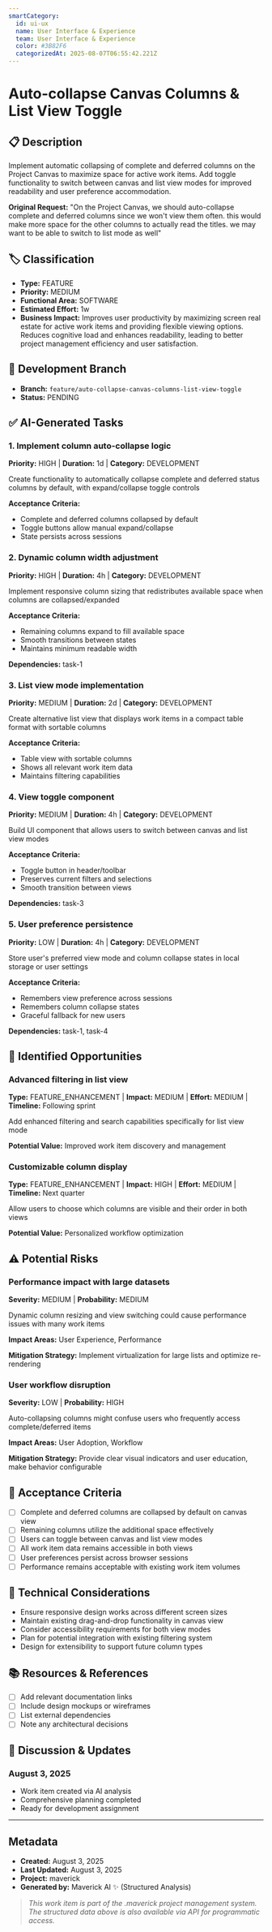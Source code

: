 ```yaml
---
smartCategory:
  id: ui-ux
  name: User Interface & Experience
  team: User Interface & Experience
  color: #3B82F6
  categorizedAt: 2025-08-07T06:55:42.221Z
---
```




# Auto-collapse Canvas Columns & List View Toggle

## 📋 Description
Implement automatic collapsing of complete and deferred columns on the Project Canvas to maximize space for active work items. Add toggle functionality to switch between canvas and list view modes for improved readability and user preference accommodation.

**Original Request:** "On the Project Canvas, we should auto-collapse complete and deferred columns since we won't view them often. this would make more space for the other columns to actually read the titles. we may want to be able to switch to list mode as well"

## 🏷️ Classification
- **Type:** FEATURE
- **Priority:** MEDIUM
- **Functional Area:** SOFTWARE
- **Estimated Effort:** 1w
- **Business Impact:** Improves user productivity by maximizing screen real estate for active work items and providing flexible viewing options. Reduces cognitive load and enhances readability, leading to better project management efficiency and user satisfaction.

## 🌿 Development Branch
- **Branch:** `feature/auto-collapse-canvas-columns-list-view-toggle`
- **Status:** PENDING

## ✅ AI-Generated Tasks

### 1. Implement column auto-collapse logic
**Priority:** HIGH | **Duration:** 1d | **Category:** DEVELOPMENT

Create functionality to automatically collapse complete and deferred status columns by default, with expand/collapse toggle controls

**Acceptance Criteria:**
- Complete and deferred columns collapsed by default
- Toggle buttons allow manual expand/collapse
- State persists across sessions



### 2. Dynamic column width adjustment
**Priority:** HIGH | **Duration:** 4h | **Category:** DEVELOPMENT

Implement responsive column sizing that redistributes available space when columns are collapsed/expanded

**Acceptance Criteria:**
- Remaining columns expand to fill available space
- Smooth transitions between states
- Maintains minimum readable width

**Dependencies:** task-1

### 3. List view mode implementation
**Priority:** MEDIUM | **Duration:** 2d | **Category:** DEVELOPMENT

Create alternative list view that displays work items in a compact table format with sortable columns

**Acceptance Criteria:**
- Table view with sortable columns
- Shows all relevant work item data
- Maintains filtering capabilities



### 4. View toggle component
**Priority:** MEDIUM | **Duration:** 4h | **Category:** DEVELOPMENT

Build UI component that allows users to switch between canvas and list view modes

**Acceptance Criteria:**
- Toggle button in header/toolbar
- Preserves current filters and selections
- Smooth transition between views

**Dependencies:** task-3

### 5. User preference persistence
**Priority:** LOW | **Duration:** 4h | **Category:** DEVELOPMENT

Store user's preferred view mode and column collapse states in local storage or user settings

**Acceptance Criteria:**
- Remembers view preference across sessions
- Remembers column collapse states
- Graceful fallback for new users

**Dependencies:** task-1, task-4


## 🚀 Identified Opportunities

### Advanced filtering in list view
**Type:** FEATURE_ENHANCEMENT | **Impact:** MEDIUM | **Effort:** MEDIUM | **Timeline:** Following sprint

Add enhanced filtering and search capabilities specifically for list view mode

**Potential Value:** Improved work item discovery and management

### Customizable column display
**Type:** FEATURE_ENHANCEMENT | **Impact:** HIGH | **Effort:** MEDIUM | **Timeline:** Next quarter

Allow users to choose which columns are visible and their order in both views

**Potential Value:** Personalized workflow optimization


## ⚠️ Potential Risks

### Performance impact with large datasets
**Severity:** MEDIUM | **Probability:** MEDIUM

Dynamic column resizing and view switching could cause performance issues with many work items

**Impact Areas:** User Experience, Performance

**Mitigation Strategy:** Implement virtualization for large lists and optimize re-rendering

### User workflow disruption
**Severity:** LOW | **Probability:** HIGH

Auto-collapsing columns might confuse users who frequently access complete/deferred items

**Impact Areas:** User Adoption, Workflow

**Mitigation Strategy:** Provide clear visual indicators and user education, make behavior configurable


## 🎯 Acceptance Criteria

- [ ] Complete and deferred columns are collapsed by default on canvas view
- [ ] Remaining columns utilize the additional space effectively
- [ ] Users can toggle between canvas and list view modes
- [ ] All work item data remains accessible in both views
- [ ] User preferences persist across browser sessions
- [ ] Performance remains acceptable with existing work item volumes

## 🔧 Technical Considerations

- Ensure responsive design works across different screen sizes
- Maintain existing drag-and-drop functionality in canvas view
- Consider accessibility requirements for both view modes
- Plan for potential integration with existing filtering system
- Design for extensibility to support future column types

## 📚 Resources & References
- [ ] Add relevant documentation links
- [ ] Include design mockups or wireframes  
- [ ] List external dependencies
- [ ] Note any architectural decisions

## 💬 Discussion & Updates

### August 3, 2025
- Work item created via AI analysis
- Comprehensive planning completed
- Ready for development assignment

---

## Metadata
- **Created:** August 3, 2025
- **Last Updated:** August 3, 2025
- **Project:** maverick
- **Generated by:** Maverick AI ✨ (Structured Analysis)

> _This work item is part of the .maverick project management system. The structured data above is also available via API for programmatic access._
